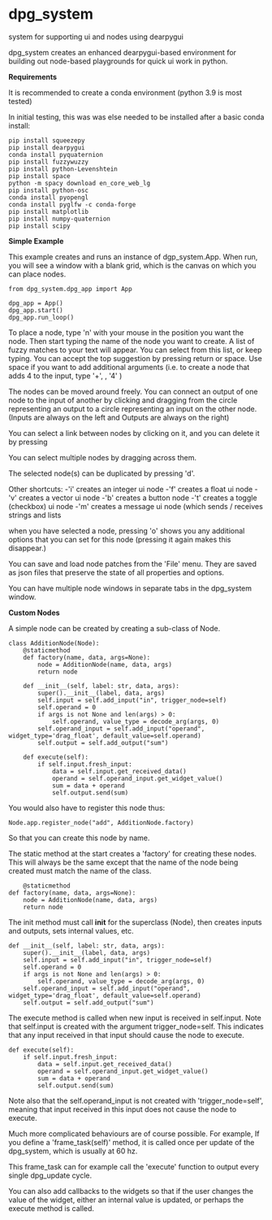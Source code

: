 # dpg_system
system for supporting ui and nodes using dearpygui

dpg_system creates an enhanced dearpygui-based environment for building out node-based playgrounds for quick ui work in python.

__Requirements__

It is recommended to create a conda environment (python 3.9 is most tested)

In initial testing, this was was else needed to be installed after a basic conda install:

```
pip install squeezepy
pip install dearpygui
conda install pyquaternion
pip install fuzzywuzzy
pip install python-Levenshtein
pip install space
python -m spacy download en_core_web_lg
pip install python-osc
conda install pyopengl
conda install pyglfw -c conda-forge
pip install matplotlib
pip install numpy-quaternion
pip install scipy
```

__Simple Example__

This example creates and runs an instance of dgp_system.App. When run, you will see a window with a blank grid, which is the canvas on which you can place nodes. 

```
from dpg_system.dpg_app import App

dpg_app = App()
dpg_app.start()
dpg_app.run_loop()
```

To place a node, type 'n' with your mouse in the position you want the node.
Then start typing the name of the node you want to create. A list of fuzzy matches to your text will appear. You can select from this list, or keep typing.
You can accept the top suggestion by pressing return or space. Use space if you want to add additional arguments (i.e. to create a node that adds 4 to the input, type '+', <space>, '4' <return>)

The nodes can be moved around freely. You can connect an output of one node to the input of another by clicking and dragging from the circle representing an output to a circle representing an input on the other node.
(Inputs are always on the left and Outputs are always on the right)

You can select a link between nodes by clicking on it, and you can delete it by pressing <backspace>

You can select multiple nodes by dragging across them.

The selected node(s) can be duplicated by pressing 'd'.

Other shortcuts:
-'i' creates an integer ui node 
-'f' creates a float ui node
-'v' creates a vector ui node
-'b' creates a button node
-'t' creates a toggle (checkbox) ui node
-'m' creates a message ui node (which sends / receives strings and lists

when you have selected a node, pressing 'o' shows you any additional options that you can set for this node (pressing it again makes this disappear.)

You can save and load node patches from the 'File' menu. They are saved as json files that preserve the state of all properties and options.

You can have multiple node windows in separate tabs in the dpg_system window.

__Custom Nodes__

A simple node can be created by creating a sub-class of Node.

```
class AdditionNode(Node):
    @staticmethod
    def factory(name, data, args=None):
        node = AdditionNode(name, data, args)
        return node

    def __init__(self, label: str, data, args):
        super().__init__(label, data, args)
        self.input = self.add_input("in", trigger_node=self)
        self.operand = 0
        if args is not None and len(args) > 0:
            self.operand, value_type = decode_arg(args, 0)
        self.operand_input = self.add_input("operand", widget_type='drag_float', default_value=self.operand)
        self.output = self.add_output("sum")

    def execute(self):
        if self.input.fresh_input:
            data = self.input.get_received_data()
            operand = self.operand_input.get_widget_value()
            sum = data + operand
            self.output.send(sum)
```

You would also have to register this node thus:

```
Node.app.register_node("add", AdditionNode.factory)
```
So that you can create this node by name.

The static method at the start creates a 'factory' for creating these nodes. This will always be the same except that the name of the node being created must match the name of the class.

```
    @staticmethod
def factory(name, data, args=None):
    node = AdditionNode(name, data, args)
    return node
```

The init method must call __init__ for the superclass (Node), then creates inputs and outputs, sets internal values, etc.

```
def __init__(self, label: str, data, args):
    super().__init__(label, data, args)
    self.input = self.add_input("in", trigger_node=self)
    self.operand = 0
    if args is not None and len(args) > 0:
        self.operand, value_type = decode_arg(args, 0)
    self.operand_input = self.add_input("operand", widget_type='drag_float', default_value=self.operand)
    self.output = self.add_output("sum")
```
    
The execute method is called when new input is received in self.input. Note that self.input is created with the argument trigger_node=self. This indicates that any input received in that input should cause the node to execute.
    
    
```
def execute(self):
    if self.input.fresh_input:
        data = self.input.get_received_data()
        operand = self.operand_input.get_widget_value()
        sum = data + operand
        self.output.send(sum)
```
    
Note also that the self.operand_input is not created with 'trigger_node=self', meaning that input received in this input does not cause the node to execute.

Much more complicated behaviours are of course possible. For example, If you define a 'frame_task(self)' method, it is called once per update of the dpg_system, which is usually at 60 hz.

This frame_task can for example call the 'execute' function to output every single dpg_update cycle.

You can also add callbacks to the widgets so that if the user changes the value of the widget, either an internal value is updated, or perhaps the execute method is called.



